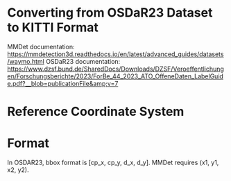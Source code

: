 # Converting from OSDaR23 Dataset to KITTI Format

MMDet documentation: https://mmdetection3d.readthedocs.io/en/latest/advanced_guides/datasets/waymo.html
OSDaR23 documentation: https://www.dzsf.bund.de/SharedDocs/Downloads/DZSF/Veroeffentlichungen/Forschungsberichte/2023/ForBe_44_2023_ATO_OffeneDaten_LabelGuide.pdf?__blob=publicationFile&amp;v=7

# Reference Coordinate System

# Format

In OSDAR23, bbox format is [cp_x, cp_y, d_x, d_y]. MMDet requires (x1, y1, x2, y2).